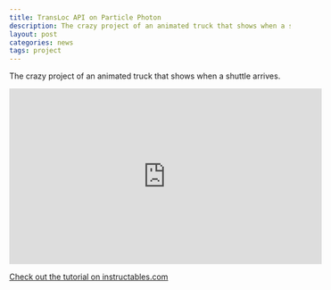 ```yaml
---
title: TransLoc API on Particle Photon
description: The crazy project of an animated truck that shows when a shuttle arrives.
layout: post
categories: news
tags: project
---
```


The crazy project of an animated truck that shows when a shuttle arrives.

<iframe width="560" height="315" src="https://www.youtube.com/embed/m_Q5f-5GBcs" frameborder="0" gesture="media" allow="encrypted-media" allowfullscreen></iframe>

[Check out the tutorial on instructables.com](https://www.instructables.com/id/Ambient-Display-for-Bus-Arrival/)
